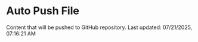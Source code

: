 # Auto Push File

Content that will be pushed to GitHub repository.
Last updated: 07/21/2025, 07:16:21 AM